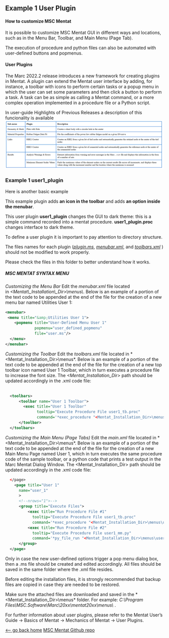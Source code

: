 
## Example 1 User Plugin

#### How to customize MSC Mentat

It is possible to customize MSC Mentat GUI in different ways and locations, such as in the Menu Bar, Toolbar, and Main Menu (Page Tab). 

The execution of procedure and python files can also be automated with user-defined buttons and popmenus.


#### User Plugins 

The Marc 2022.2 release introduces a new framework for creating plugins in Mentat. A plugin can extend the Mentat user interface by adding, for instance, a toolbar with icons to perform certain tasks or a popup menu in which the user can set some parameters and then click a button to perform a task. A task can be as simple as calling a Mentat command, or a more complex operation implemented in a procedure file or a Python script. 


In user-guide Highlights of Previous Releases 
a description of this funcionality is available
![List](list_standard.png)


### Example 1 user1_plugin

Here is another basic example

This example plugin adds **an icon in the toolbar** and adds **an option inside the menubar**.

This user plugin **user1_plugin** changes the GUI to dark theme: this is a simple command recorded into a mentat procedure.
**user1_plugin.proc** changes interface to dark theme.


To define a user plugin it is important to pay attention to directory structure.

The files names for each plugin ([*plugin.ms*](plugin.ms), [*menubar.xml*](menubar.xml), and [*toolbars.xml*](toolbars.xml) ) should not be modified to work properly.

Please check the files in this folder to better understand how it works.

##### MSC MENTAT SYNTAX MENU
*Customizing the Menu Bar*
Edit the *menubar.xml* file located in *<Mentat\\_Installation\\_Dir>\menus\\*. Below is an example of a portion of the text code to be appended at the end of the file for the creation of a new menu bar named Utilities User 1:



```xml 
<menubar>
 <menu title="&amp;Utilities User 1">
    <popmenu title="User-Defined Menu User 1"
             popmenu="user_defined_popmenu"
             file="user.ms"/>
  </menu>
</menubar>
```

*Customizing the Toolbar*
Edit the *toolbars.xml* file located in *<Mentat\_Installation\_Dir>\menus\*. Below is an example of a portion of the text code to be appended at the end of the file for the creation of a new top toolbar icon named User 1 Toolbar, which in turn executes a procedure file to increase the font size. The *<Mentat\_Installation\_Dir>* path should be updated accordingly in the .xml code file:

```xml 

  <toolbars>
      <toolbar name="User 1 Toolbar">
        <exec title="User 1 Toolbar"
              tooltip="Execute Procedure File user1_tb.proc"
              command='*exec_procedure "<Mentat_Installation_Dir>\menus\user1_tb.proc"'/>
      </toolbar>
  </toolbars>
```

*Customizing the Main Menu (Page Tabs)*
Edit the *main.xml* file located in *<Mentat\_Installation\_Dir>\menus\*. Below is an example of a portion of the text code to be appended at the end of the file for the creation of a new Main Menu Page named User 1, which in turn executes the same procedure code of the sample toolbar, or a python code that prints a test output in the Marc Mentat Dialog Window. The <Mentat\_Installation\_Dir> path should be updated accordingly in the .xml code file:

```xml 
  </page>
    <page title="User 1"
      name="user_1"
      >
      <!--nrows="1">-->
      <group title="Execute Files">
          <exec title="Run Procedure File #1"
            tooltip="Execute Procedure File user1_tb.proc"
            command='*exec_procedure "<Mentat_Installation_Dir>\menus\user1_tb.proc"'/>
          <exec title="Run Procedure File #2"
            tooltip="Execute Procedure File user1_mm.py"
            command='*py_file_run "<Mentat_Installation_Dir>\menus\user1_mm.py"'/>
      </group>
  </page>
```


Only in case the new user-defined options trigger a pop menu dialog box, then a .ms file should be created and edited accordingly. All files should be saved in the same folder where the .xml file resides. 

Before editing the installation files, it is strongly recommended that backup files are copied in case they are needed to be restored.

Make sure the attached files are downloaded and saved in the *<Mentat\_Installation\_Dir>\menus\* folder. For example: *C:\\Program Files\\MSC.Software\\Marc\\20xx\\mentat20xx\\menus\\* .


For further information about user plugins, please refer to the Mentat User’s Guide -> Basics of Mentat -> Mechanics of Mentat -> User Plugins.


[<-- go back home](../README.md)
[MSC Mentat Github repo](https://github.com/HexagonMI-DE-StructureCoE/Mentat-Procedures/tree/main)